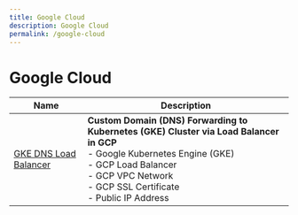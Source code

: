 ```yaml
---
title: Google Cloud
description: Google Cloud
permalink: /google-cloud
---
```


# Google Cloud

|Name|Description|
|-----|-----|
|[GKE DNS Load Balancer](/google-cloud/gke-dns-lb)|**Custom Domain (DNS) Forwarding to Kubernetes (GKE) Cluster via Load Balancer in GCP**<br/>- Google Kubernetes Engine (GKE)<br /> - GCP Load Balancer<br /> - GCP VPC Network<br /> - GCP SSL Certificate<br /> - Public IP Address|